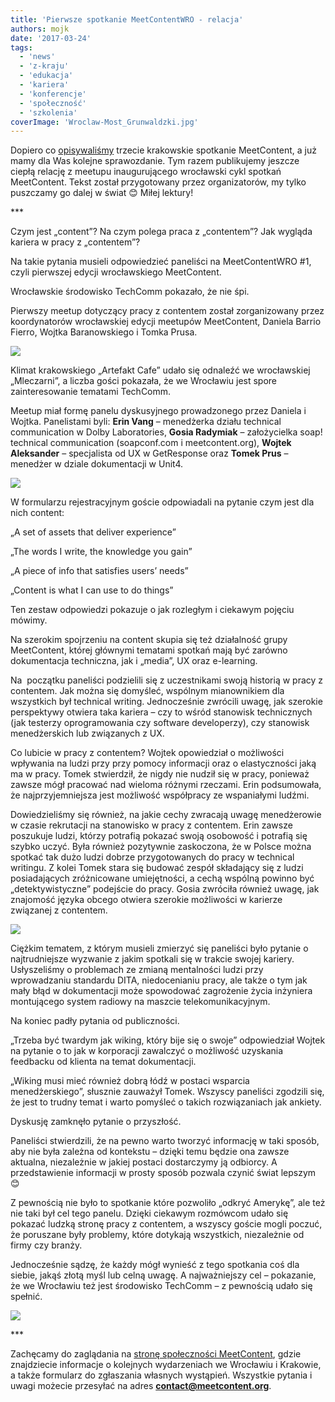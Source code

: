 ```yaml
---
title: 'Pierwsze spotkanie MeetContentWRO - relacja'
authors: mojk
date: '2017-03-24'
tags:
  - 'news'
  - 'z-kraju'
  - 'edukacja'
  - 'kariera'
  - 'konferencje'
  - 'społeczność'
  - 'szkolenia'
coverImage: 'Wroclaw-Most_Grunwaldzki.jpg'
---
```


Dopiero
co [opisywaliśmy](../relacja-z-kolejnej-edycji-krakowskiego-meetcontent/index.md) trzecie
krakowskie spotkanie MeetContent, a już mamy dla Was kolejne sprawozdanie. Tym
razem publikujemy jeszcze ciepłą relację z meetupu inaugurującego wrocławski
cykl spotkań MeetContent. Tekst został przygotowany przez organizatorów, my
tylko puszczamy go dalej w świat 😊 Miłej lektury!

<!--truncate-->

\*\*\*

Czym jest „content”? Na czym polega praca z „contentem”? Jak wygląda kariera w
pracy z „contentem”?

Na takie pytania musieli odpowiedzieć paneliści na MeetContentWRO #1, czyli
pierwszej edycji wrocławskiego MeetContent.

Wrocławskie środowisko TechComm pokazało, że nie śpi.

Pierwszy meetup dotyczący pracy z contentem został zorganizowany przez
koordynatorów wrocławskiej edycji meetupów MeetContent, Daniela Barrio Fierro,
Wojtka Baranowskiego i Tomka Prusa.

![](images/MeetContentWRO1_2.jpg)

Klimat krakowskiego „Artefakt Cafe” udało się odnaleźć we wrocławskiej
„Mleczarni”, a liczba gości pokazała, że we Wrocławiu jest spore zainteresowanie
tematami TechComm.

Meetup miał formę panelu dyskusyjnego prowadzonego przez Daniela i Wojtka.
Panelistami byli: **Erin Vang** – menedżerka działu technical communication w
Dolby Laboratories, **Gosia Radymiak** – założycielka soap! technical
communication (soapconf.com i meetcontent.org), **Wojtek Aleksander** –
specjalista od UX w GetResponse oraz **Tomek Prus** – menedżer w dziale
dokumentacji w Unit4.

![](images/MeetContentWRO1_1.jpg)

W formularzu rejestracyjnym goście odpowiadali na pytanie czym jest dla nich
content:

„A set of assets that deliver experience”

„The words I write, the knowledge you gain”

„A piece of info that satisfies users’ needs”

„Content is what I can use to do things”

Ten zestaw odpowiedzi pokazuje o jak rozległym i ciekawym pojęciu mówimy.

Na szerokim spojrzeniu na content skupia się też działalność grupy MeetContent,
której głównymi tematami spotkań mają być zarówno dokumentacja techniczna, jak i
„media”, UX oraz e-learning.

Na  początku paneliści podzielili się z uczestnikami swoją historią w pracy z
contentem. Jak można się domyśleć, wspólnym mianownikiem dla wszystkich był
technical writing. Jednocześnie zwrócili uwagę, jak szerokie perspektywy otwiera
taka kariera – czy to wśród stanowisk technicznych (jak testerzy oprogramowania
czy software developerzy), czy stanowisk menedżerskich lub związanych z UX.

Co lubicie w pracy z contentem? Wojtek opowiedział o możliwości wpływania na
ludzi przy przy pomocy informacji oraz o elastyczności jaką ma w pracy. Tomek
stwierdził, że nigdy nie nudził się w pracy, ponieważ zawsze mógł pracować nad
wieloma różnymi rzeczami. Erin podsumowała, że najprzyjemniejsza jest możliwość
współpracy ze wspaniałymi ludźmi.

Dowiedzieliśmy się również, na jakie cechy zwracają uwagę menedżerowie w czasie
rekrutacji na stanowisko w pracy z contentem. Erin zawsze poszukuje ludzi,
którzy potrafią pokazać swoją osobowość i potrafią się szybko uczyć. Była
również pozytywnie zaskoczona, że w Polsce można spotkać tak dużo ludzi dobrze
przygotowanych do pracy w technical writingu. Z kolei Tomek stara się budować
zespół składający się z ludzi posiadających zróżnicowane umiejętności, a cechą
wspólną powinno być „detektywistyczne” podejście do pracy. Gosia zwróciła
również uwagę, jak znajomość języka obcego otwiera szerokie możliwości w
karierze związanej z contentem.

![](images/MeetContentWRO1_3.jpg)

Ciężkim tematem, z którym musieli zmierzyć się paneliści było pytanie o
najtrudniejsze wyzwanie z jakim spotkali się w trakcie swojej kariery.
Usłyszeliśmy o problemach ze zmianą mentalności ludzi przy wprowadzaniu
standardu DITA, niedocenianiu pracy, ale także o tym jak mały błąd w
dokumentacji może spowodować zagrożenie życia inżyniera montującego system
radiowy na maszcie telekomunikacyjnym.

Na koniec padły pytania od publiczności.

„Trzeba być twardym jak wiking, który bije się o swoje” odpowiedział Wojtek na
pytanie o to jak w korporacji zawalczyć o możliwość uzyskania feedbacku od
klienta na temat dokumentacji.

„Wiking musi mieć również dobrą łódź w postaci wsparcia menedżerskiego”,
słusznie zauważył Tomek. Wszyscy paneliści zgodzili się, że jest to trudny temat
i warto pomyśleć o takich rozwiązaniach jak ankiety.

Dyskusję zamknęło pytanie o przyszłość.

Paneliści stwierdzili, że na pewno warto tworzyć informację w taki sposób, aby
nie była zależna od kontekstu – dzięki temu będzie ona zawsze aktualna,
niezależnie w jakiej postaci dostarczymy ją odbiorcy. A przedstawienie
informacji w prosty sposób pozwala czynić świat lepszym 😊

Z pewnością nie było to spotkanie które pozwoliło „odkryć Amerykę”, ale też nie
taki był cel tego panelu. Dzięki ciekawym rozmówcom udało się pokazać ludzką
stronę pracy z contentem, a wszyscy goście mogli poczuć, że poruszane były
problemy, które dotykają wszystkich, niezależnie od firmy czy branży.

Jednocześnie sądzę, że każdy mógł wynieść z tego spotkania coś dla siebie, jakąś
złotą myśl lub celną uwagę. A najważniejszy cel – pokazanie, że we Wrocławiu też
jest środowisko TechComm – z pewnością udało się spełnić.

![](images/MeetContentWRO1_4.jpg)

\*\*\*

Zachęcamy do zaglądania na
[stronę społeczności MeetContent](http://meetcontent.org/), gdzie znajdziecie
informacje o kolejnych wydarzeniach we Wrocławiu i Krakowie, a także formularz
do zgłaszania własnych wystąpień. Wszystkie pytania i uwagi możecie przesyłać na
adres **[contact@meetcontent.org](mailto:contact@meetcontent.org)**.
